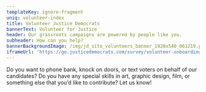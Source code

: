 ```yaml
---
templateKey: ignore-fragment
uniq: volunteer-index
title: Volunteer Justice Democrats
bannerText: Volunteer for Justice
header: Our grassroots campaigns are powered by people like you.
subheader: How can you help?
bannerBackgroundImage: /img/jd_site_volunteers_banner_1920x540_061219.png
iframeUrl: 'https://go.justicedemocrats.com/survey/volunteer-onboarding/'
---
```

Do you want to phone bank, knock on doors, or text voters on behalf of our candidates? Do you have any special skills in art, graphic design, film, or something else that you’d like to contribute? Let us know!
